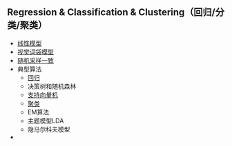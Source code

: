 ## Regression & Classification & Clustering（回归/分类/聚类）

- [线性模型](%E7%BA%BF%E6%80%A7%E6%A8%A1%E5%9E%8B.md)
- [视觉词袋模型](视觉词袋模型.md)
- [随机采样一致](随机采样一致.md)
- 典型算法
  - [回归](回归.md)
  - 决策树和随机森林
  - [支持向量机](支持向量机.md)
  - [聚类](聚类.md)
  - EM算法
  - 主题模型LDA
  - 隐马尔科夫模型
- 